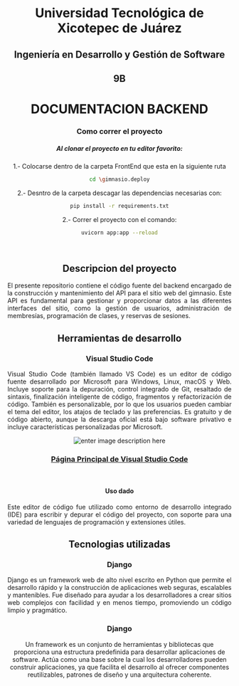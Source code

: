  <div align="center">
  
# Universidad Tecnológica de Xicotepec de Juárez


## Ingeniería en Desarrollo y Gestión de Software

## 9B
# DOCUMENTACION BACKEND 

### Como correr el proyecto
##### Al clonar el proyecto en tu editor favorito:
1.- Colocarse dentro de la carpeta FrontEnd que esta en la siguiente ruta
```sh
cd \gimnasio.deploy
```
2.- Desntro de la carpeta descagar las dependencias necesarias con:

```sh
pip install -r requirements.txt
```
2.- Correr el proyecto con el comando:

```sh
uvicorn app:app --reload
```
&nbsp;
&nbsp;

## Descripcion del proyecto 
<p align="justify"> El presente repositorio contiene el código fuente del backend encargado de la construcción y mantenimiento del API para el sitio web del gimnasio. Este API es fundamental para gestionar y proporcionar datos a las diferentes interfaces del sitio, como la gestión de usuarios, administración de membresías, programación de clases, y reservas de sesiones.</p>


## Herramientas de desarrollo
### Visual Studio Code


<p align="justify">
Visual Studio Code (también llamado VS Code) es un editor de código fuente desarrollado por Microsoft para Windows, Linux, macOS y Web. Incluye soporte para la depuración, control integrado de Git, resaltado de sintaxis, finalización inteligente de código, fragmentos y refactorización de código. También es personalizable, por lo que los usuarios pueden cambiar el tema del editor, los atajos de teclado y las preferencias. Es gratuito y de código abierto, aunque la descarga oficial está bajo software privativo e incluye características personalizadas por Microsoft.
</p>

![enter image description here](https://live.mrf.io/statics/i/ps/www.muylinux.com/wp-content/uploads/2019/07/vscode.jpg?width=1200&enable=upscale)

### [Página Principal de Visual Studio Code](https://code.visualstudio.com/)
&nbsp;
#### Uso dado
<p align= "justify">
  Este editor de código fue utilizado como entorno de desarrollo integrado (IDE) para escribir y depurar el código del proyecto, con soporte para una variedad de lenguajes de programación y extensiones útiles.
</p>

## Tecnologias utilizadas
### Django


<p align="justify">
Django es un framework web de alto nivel escrito en Python que permite el desarrollo rápido y la construcción de aplicaciones web seguras, escalables y mantenibles. Fue diseñado para ayudar a los desarrolladores a crear sitios web complejos con facilidad y en menos tiempo, promoviendo un código limpio y pragmático.
</p>

### Django


<p align="justify">

Un framework es un conjunto de herramientas y bibliotecas que proporciona una estructura predefinida para desarrollar aplicaciones de software. Actúa como una base sobre la cual los desarrolladores pueden construir aplicaciones, ya que facilita el desarrollo al ofrecer componentes reutilizables, patrones de diseño y una arquitectura coherente.
</p>
